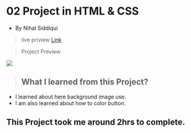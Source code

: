 #  02 Project  in HTML & CSS


- By Nihal Siddiqui

> live priview [Link]()

> Project Preview

![](./02Project.png)


> ## What l learned from this Project?

- I learned about here background image use.
- I am also learned about how to color button.

## This Project took me around 2hrs to complete.